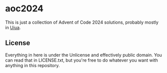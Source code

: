 aoc2024
===

This is just a collection of Advent of Code 2024 solutions, probably mostly in [Uiua][].

[Uiua]: https://www.uiua.org


License
---

Everything in here is under the Unlicense and effectively public domain. You can read that in
LICENSE.txt, but you're free to do whatever you want with anything in this repository.
